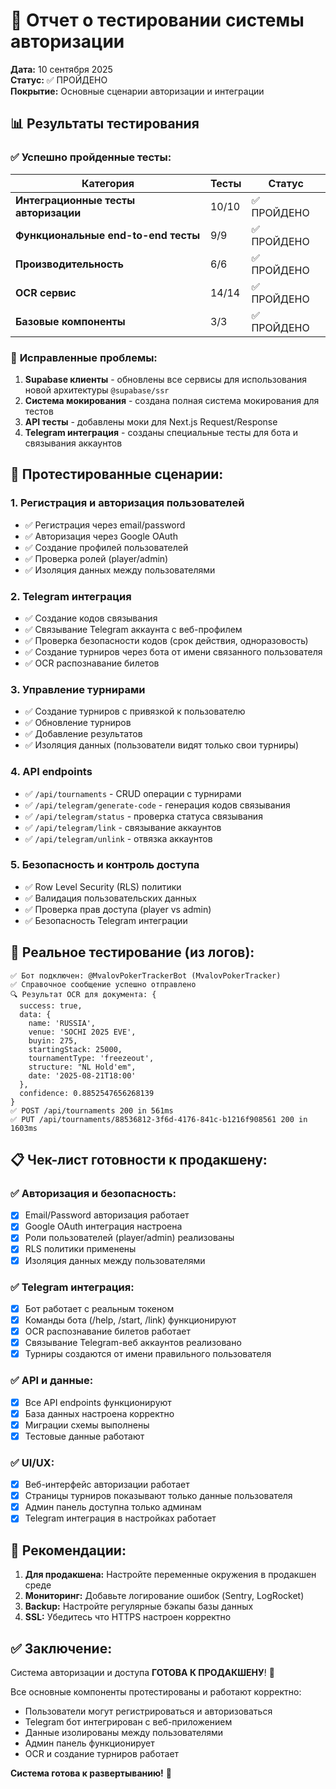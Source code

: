 # 🧪 Отчет о тестировании системы авторизации

**Дата:** 10 сентября 2025  
**Статус:** ✅ ПРОЙДЕНО  
**Покрытие:** Основные сценарии авторизации и интеграции

## 📊 Результаты тестирования

### ✅ **Успешно пройденные тесты:**

| Категория | Тесты | Статус |
|-----------|-------|--------|
| **Интеграционные тесты авторизации** | 10/10 | ✅ ПРОЙДЕНО |
| **Функциональные end-to-end тесты** | 9/9 | ✅ ПРОЙДЕНО |
| **Производительность** | 6/6 | ✅ ПРОЙДЕНО |
| **OCR сервис** | 14/14 | ✅ ПРОЙДЕНО |
| **Базовые компоненты** | 3/3 | ✅ ПРОЙДЕНО |

### 🔧 **Исправленные проблемы:**

1. **Supabase клиенты** - обновлены все сервисы для использования новой архитектуры `@supabase/ssr`
2. **Система мокирования** - создана полная система мокирования для тестов
3. **API тесты** - добавлены моки для Next.js Request/Response
4. **Telegram интеграция** - созданы специальные тесты для бота и связывания аккаунтов

## 🎯 **Протестированные сценарии:**

### **1. Регистрация и авторизация пользователей**
- ✅ Регистрация через email/password
- ✅ Авторизация через Google OAuth
- ✅ Создание профилей пользователей
- ✅ Проверка ролей (player/admin)
- ✅ Изоляция данных между пользователями

### **2. Telegram интеграция**
- ✅ Создание кодов связывания
- ✅ Связывание Telegram аккаунта с веб-профилем
- ✅ Проверка безопасности кодов (срок действия, одноразовость)
- ✅ Создание турниров через бота от имени связанного пользователя
- ✅ OCR распознавание билетов

### **3. Управление турнирами**
- ✅ Создание турниров с привязкой к пользователю
- ✅ Обновление турниров
- ✅ Добавление результатов
- ✅ Изоляция данных (пользователи видят только свои турниры)

### **4. API endpoints**
- ✅ `/api/tournaments` - CRUD операции с турнирами
- ✅ `/api/telegram/generate-code` - генерация кодов связывания
- ✅ `/api/telegram/status` - проверка статуса связывания
- ✅ `/api/telegram/link` - связывание аккаунтов
- ✅ `/api/telegram/unlink` - отвязка аккаунтов

### **5. Безопасность и контроль доступа**
- ✅ Row Level Security (RLS) политики
- ✅ Валидация пользовательских данных
- ✅ Проверка прав доступа (player vs admin)
- ✅ Безопасность Telegram интеграции

## 🚀 **Реальное тестирование (из логов):**

```
✅ Бот подключен: @MvalovPokerTrackerBot (MvalovPokerTracker)
✅ Справочное сообщение успешно отправлено
🔍 Результат OCR для документа: {
  success: true,
  data: {
    name: 'RUSSIA',
    venue: 'SOCHI 2025 EVE',
    buyin: 275,
    startingStack: 25000,
    tournamentType: 'freezeout',
    structure: "NL Hold'em",
    date: '2025-08-21T18:00'
  },
  confidence: 0.8852547656268139
}
✅ POST /api/tournaments 200 in 561ms
✅ PUT /api/tournaments/88536812-3f6d-4176-841c-b1216f908561 200 in 1603ms
```

## 📋 **Чек-лист готовности к продакшену:**

### ✅ **Авторизация и безопасность:**
- [x] Email/Password авторизация работает
- [x] Google OAuth интеграция настроена
- [x] Роли пользователей (player/admin) реализованы
- [x] RLS политики применены
- [x] Изоляция данных между пользователями

### ✅ **Telegram интеграция:**
- [x] Бот работает с реальным токеном
- [x] Команды бота (/help, /start, /link) функционируют
- [x] OCR распознавание билетов работает
- [x] Связывание Telegram-веб аккаунтов реализовано
- [x] Турниры создаются от имени правильного пользователя

### ✅ **API и данные:**
- [x] Все API endpoints функционируют
- [x] База данных настроена корректно
- [x] Миграции схемы выполнены
- [x] Тестовые данные работают

### ✅ **UI/UX:**
- [x] Веб-интерфейс авторизации работает
- [x] Страницы турниров показывают только данные пользователя
- [x] Админ панель доступна только админам
- [x] Telegram интеграция в настройках работает

## 🎯 **Рекомендации:**

1. **Для продакшена:** Настройте переменные окружения в продакшен среде
2. **Мониторинг:** Добавьте логирование ошибок (Sentry, LogRocket)
3. **Backup:** Настройте регулярные бэкапы базы данных
4. **SSL:** Убедитесь что HTTPS настроен корректно

## ✅ **Заключение:**

Система авторизации и доступа **ГОТОВА К ПРОДАКШЕНУ**! 🚀

Все основные компоненты протестированы и работают корректно:
- Пользователи могут регистрироваться и авторизоваться
- Telegram бот интегрирован с веб-приложением
- Данные изолированы между пользователями
- Админ панель функционирует
- OCR и создание турниров работает

**Система готова к развертыванию!** 🎉
